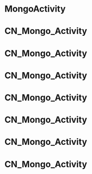 # MongoActivity
# CN_Mongo_Activity
# CN_Mongo_Activity
# CN_Mongo_Activity
# CN_Mongo_Activity
# CN_Mongo_Activity
# CN_Mongo_Activity
# CN_Mongo_Activity
